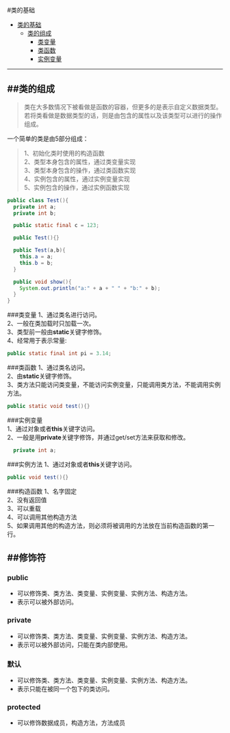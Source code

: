 #类的基础
<!-- TOC depthFrom:1 depthTo:6 withLinks:1 updateOnSave:1 orderedList:0 -->

- [类的基础](#类的基础)
	- [类的组成](#类的组成)
		- [类变量](#类变量)
		- [类函数](#类函数)
		- [实例变量](#实例变量)

--------------------------
##类的组成
--------------------------
>类在大多数情况下被看做是函数的容器，但更多的是表示自定义数据类型。  
>若将类看做是数据类型的话，则是由包含的属性以及该类型可以进行的操作组成。

一个简单的类是由5部分组成：  
>1、初始化类时使用的构造函数  
>2、类型本身包含的属性，通过类变量实现  
>3、类型本身包含的操作，通过类函数实现  
>4、实例包含的属性，通过实例变量实现  
>5、实例包含的操作，通过实例函数实现
```java
public class Test(){
  private int a;
  private int b;

  public static final c = 123;

  public Test(){}

  public Test(a,b){
    this.a = a;
    this.b = b;
  }

  public void show(){
    System.out.println("a:" + a + " " + "b:" + b);
  }
}
```
###类变量
1、通过类名进行访问。  
2、一般在类加载时只加载一次。  
3、类型前一般由**static**关键字修饰。  
4、经常用于表示常量:
```java
public static final int pi = 3.14;
```

###类函数
1、通过类名访问。  
2、由**static**关键字修饰。   
3、类方法只能访问类变量，不能访问实例变量，只能调用类方法，不能调用实例方法。  
```java
public static void test(){}
```

###实例变量  
1、通过对象或者**this**关键字访问。  
2、一般是用**private**关键字修饰，并通过get/set方法来获取和修改。  
```java
  private int a;
```

###实例方法
1、通过对象或者**this**关键字访问。   
```java
public void test(){}
```
###构造函数
1、名字固定  
2、没有返回值  
3、可以重载  
4、可以调用其他构造方法  
5、如果调用其他的构造方法，则必须将被调用的方法放在当前构造函数的第一行。

##修饰符
------------------------
### public
 - 可以修饰类、类方法、类变量、实例变量、实例方法、构造方法。  
 - 表示可以被外部访问。

### private
 - 可以修饰类、类方法、类变量、实例变量、实例方法、构造方法。
 - 表示可以被外部访问，只能在类内部使用。

### 默认
 - 可以修饰类、类方法、类变量、实例变量、实例方法、构造方法。
 - 表示只能在被同一个包下的类访问。

### protected
 - 可以修饰数据成员，构造方法，方法成员
